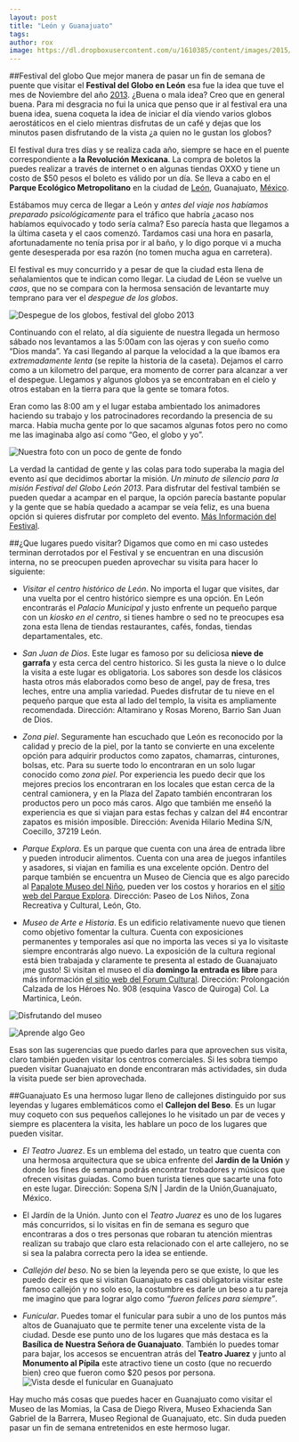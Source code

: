 ```yaml
---
layout: post
title: "León y Guanajuato"
tags: 
author: rox
image: https://dl.dropboxusercontent.com/u/1610385/content/images/2015/03/2012-12-01-14-35-15-2.jpg
---
```

##Festival del globo
Que mejor manera de pasar un fin de semana de puente  que visitar el **Festival del Globo en León** esa fue la idea que tuve el mes de Noviembre del año [2013](/tag/2013). ¿Buena o mala idea? Creo que en general buena. Para mi desgracia no fui la unica que penso que ir al festival era una buena idea, suena coqueta la idea de iniciar el día viendo varios globos aerostáticos en el cielo mientras disfrutas de un café y dejas que los minutos pasen disfrutando de la vista ¿a quien no le gustan los globos? 

El festival dura tres días y se realiza cada año, siempre se hace en el puente correspondiente a **la Revolución Mexicana**. La compra de boletos la puedes realizar a través de internet o en algunas tiendas OXXO y tiene un costo de $50 pesos el boleto es válido por un día. Se lleva a cabo en el **Parque Ecológico Metropolitano** en la ciudad de [León](/tag/leon), Guanajuato, [México](/tag/mexico).

Estábamos muy cerca de llegar a León y *antes del viaje nos habíamos preparado psicológicamente* para el tráfico que habría ¿acaso nos habíamos equivocado y todo sería calma? Eso parecía hasta que llegamos a la última caseta y el caos comenzó. Tardamos casi una hora en pasarla, afortunadamente no tenía prisa por ir al baño, y lo digo porque vi a mucha gente desesperada por esa razón (no tomen mucha agua en carretera). 

El festival es muy concurrido y a pesar de que la ciudad esta llena de señalamientos que te indican como llegar. La ciudad de Léon se vuelve un *caos*, que no se compara con la hermosa sensación de levantarte muy temprano para ver el *despegue de los globos*.

![Despegue de los globos, festival del globo 2013](https://dl.dropboxusercontent.com/u/1610385/content/images/2015/03/2013-11-17-07-20-46.jpg)

Continuando con el relato, al día siguiente de nuestra llegada un hermoso sábado nos levantamos a las 5:00am con las ojeras y con sueño como “Dios manda”. Ya casi llegando al parque la velocidad a la que íbamos era *extremadamente lenta* (se repite la historia de la caseta). Dejamos el carro como a un kilometro del parque, era momento de correr para alcanzar a ver el despegue. Llegamos y algunos globos ya se encontraban en el cielo y otros estaban en la tierra para que la gente se tomara fotos. 

Eran como las 8:00 am y el lugar estaba ambientado los animadores haciendo su trabajo y los patrocinadores recordando la presencia de su marca. Habia mucha gente por lo que sacamos algunas fotos pero no como me las imaginaba algo así como “Geo, el globo y yo”.

![Nuestra foto con un poco de gente de fondo](https://dl.dropboxusercontent.com/u/1610385/content/images/2015/03/2013-11-17-07-41-15.jpg)

La verdad la cantidad de gente y las colas para todo superaba la magia del evento así que decidimos abortar la misión. *Un minuto de silencio para la misión Festival del Globo León 2013*. Para disfrutar del festival también se pueden quedar a acampar en el parque, la opción parecía bastante popular y la gente que se había quedado a acampar se veía feliz, es una buena opción si quieres disfrutar por completo del evento. [Más Información del Festival](http://www.leonguanajuato.com/festivaldelglobo/).

##¿Que lugares puedo visitar?
Digamos que como en mi caso ustedes terminan derrotados por el Festival y se encuentran en una discusión interna, no se preocupen pueden aprovechar su visita para hacer lo siguiente:

* *Visitar el centro histórico de León*. No importa el lugar que visites, dar una vuelta por el centro histórico siempre es una opción. En León encontrarás el *Palacio Municipal* y justo enfrente un pequeño parque con un *kiosko en el centro*, si tienes hambre o sed no te preocupes esa zona esta llena de tiendas restaurantes, cafés, fondas, tiendas departamentales, etc.

* *San Juan de Dios*. Este lugar es famoso por su deliciosa **nieve de garrafa** y esta cerca del centro historico. Si les gusta la nieve o lo dulce la visita a este lugar es obligatoria. Los sabores son desde los clásicos hasta otros más elaborados como beso de angel, pay de fresa, tres leches, entre una amplia variedad. Puedes disfrutar de tu nieve en el pequeño parque que esta al lado del templo, la visita es ampliamente recomendada.
Dirección: Altamirano y Rosas Moreno, Barrio San Juan de Dios.

* *Zona piel*. Seguramente han escuchado que León es reconocido por la calidad y precio de la piel, por la tanto se convierte en una excelente opción para adquirir productos como zapatos, chamarras, cinturones, bolsas, etc. Para su suerte todo lo encontraran en un solo lugar conocido como *zona piel*. Por experiencia les puedo decir que los mejores precios los encontraran en los locales que estan cerca de la central camionera, y en la Plaza del Zapato también encontraran los productos pero un poco más caros. Algo que también me enseñó la experiencia es que si viajan para estas fechas y calzan del #4 encontrar zapatos es misión imposible.
Dirección: Avenida Hilario Medina S/N, Coecillo, 37219 León.

* *Parque Explora*. Es un parque que cuenta con una área de entrada libre y pueden introducir alimentos. Cuenta con una area de juegos infantiles y asadores, si viajan en familia es una excelente opción. Dentro del parque también se encuentra un Museo de Ciencia que es algo parecido al [Papalote Museo del Niño](/df-museos-y-miradores/), pueden ver los costos y horarios en el [sitio web del Parque Explora](http://w.explora.edu.mx/).
Dirección: Paseo de Los Niños, Zona Recreativa y Cultural, León, Gto.

* *Museo de Arte e Historia*. Es un edificio relativamente nuevo que tienen como  objetivo fomentar la cultura. Cuenta con exposiciones permanentes y temporales así que no importa las veces si ya lo visitaste siempre encontrarás algo nuevo. La exposición de la cultura regional está bien trabajada y claramente te presenta al estado de Guanajuato ¡me gusto! Si visitan el museo el día **domingo la entrada es libre** para más información [el sitio web del Forum Cultural](http://forumcultural.guanajuato.gob.mx/forum-cultural/museo/).
Dirección: Prolongación Calzada de los Héroes No. 908 (esquina Vasco de Quiroga) Col. La Martinica, León.

![Disfrutando del museo](https://dl.dropboxusercontent.com/u/1610385/content/images/2015/03/IMG_20141116_115515.jpg)

![Aprende algo Geo](https://dl.dropboxusercontent.com/u/1610385/content/images/2015/03/IMG_20141116_121458.jpg)

Esas son las sugerencias que puedo darles para que aprovechen sus visita, claro también pueden visitar los centros comerciales. Si les sobra tiempo pueden visitar Guanajuato en donde encontraran más actividades, sin duda la visita puede ser bien aprovechada.

##Guanajuato
Es una hermoso lugar lleno de callejones distinguido por sus leyendas y lugares emblemáticos como el **Callejon del Beso**.  Es un lugar muy coqueto con sus pequeños callejones lo he visitado un par de veces y siempre es placentera la visita, les hablare un poco de los lugares que pueden visitar.

* *El Teatro Juarez*. Es un emblema del estado, un teatro que cuenta con una hermosa arquitectura que se ubica enfrente del **Jardin de la  Unión** y donde los fines de semana podrás encontrar trobadores y músicos que ofrecen visitas guiadas. Como buen turista tienes que sacarte una foto en este lugar. Dirección: Sopena S/N | Jardin de la Unión,Guanajuato, México.

* El Jardín de la Unión. Junto con el *Teatro Juarez* es uno de los lugares más concurridos, si lo visitas en fin de semana es seguro que encontraras a dos o tres personas que robaran tu atención mientras realizan su trabajo que claro esta relacionado con el arte callejero, no se si sea la palabra correcta pero la idea se entiende.

* *Callejón del beso*. No se bien la leyenda pero se que existe, lo que les puedo decir es que si visitan Guanajuato es casi obligatoria visitar este famoso callejón y no solo eso, la costumbre es darle un beso a tu pareja me imagino que para lograr algo como *“fueron felices para siempre”*.

* *Funicular*. Puedes tomar el funicular para subir a uno de los puntos más altos de Guanajuato que te permite tener una excelente vista de la ciudad. Desde ese punto uno de los lugares que más destaca es la **Basílica de Nuestra Señora de Guanajuato**. También lo puedes tomar para bajar, los accesos se encuentran atrás del **Teatro Juarez** y junto al **Monumento al Pípila** este atractivo tiene un costo (que no recuerdo bien) creo que fueron como $20 pesos por persona.
![Vista desde el funicular en Guanajuato](https://dl.dropboxusercontent.com/u/1610385/content/images/2015/03/2012-12-01-14-35-15-3.jpg)

Hay mucho más cosas que puedes hacer en Guanajuato como visitar el Museo de las Momias, la Casa de Diego Rivera, Museo Exhacienda San Gabriel de la Barrera, Museo Regional de Guanajuato, etc. Sin duda pueden pasar un fin de semana entretenidos en este hermoso lugar.
